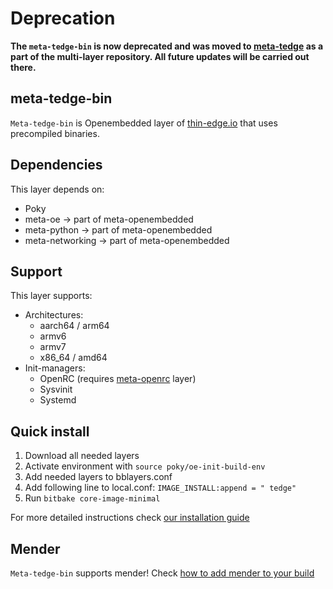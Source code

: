 # Deprecation 
**The `meta-tedge-bin` is now deprecated and was moved to [meta-tedge](https://github.com/thin-edge/meta-tedge) as a part of the multi-layer repository. All future updates will be carried out there.**


## meta-tedge-bin

`Meta-tedge-bin` is Openembedded layer of [thin-edge.io](https://github.com/thin-edge/thin-edge.io) that uses precompiled binaries.



## Dependencies

This layer depends on:

* Poky
* meta-oe -> part of meta-openembedded
* meta-python -> part of meta-openembedded
* meta-networking -> part of meta-openembedded

## Support

This layer supports: 

- Architectures:
    * aarch64 / arm64
    * armv6
    * armv7
    * x86_64 / amd64
- Init-managers:
    * OpenRC (requires [meta-openrc](https://github.com/jsbronder/meta-openrc) layer)
    * Sysvinit
    * Systemd

## Quick install

1. Download all needed layers
2. Activate environment with `source poky/oe-init-build-env`
3. Add needed layers to bblayers.conf
4. Add following line to local.conf: `IMAGE_INSTALL:append = " tedge"`
5. Run `bitbake core-image-minimal`

For more detailed instructions check [our installation guide](docs/installation-guide.md)

## Mender

`Meta-tedge-bin` supports mender! Check [how to add mender to your build](docs/add-mender-to-your-build.md)
